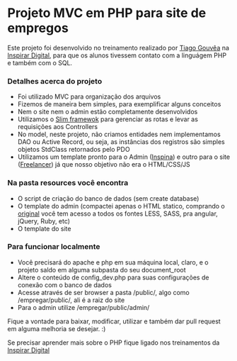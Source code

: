 # Projeto MVC em PHP para site de empregos

Este projeto foi desenvolvido no treinamento realizado por [Tiago Gouvêa](http://www.tiagogouvea.com.br) na [Inspirar Digital](http://www.inspirardigital.com.br), para que os alunos tivessem contato com a linguágem PHP e também com o SQL.

### Detalhes acerca do projeto ###
* Foi utilizado MVC para organização dos arquivos
* Fizemos de maneira bem simples, para exemplificar alguns conceitos
* Nem o site nem o admin estão completamente desenvolvidos
* Utilizamos o [Slim framewok](http://www.slimframework.com/) para gerenciar as rotas e levar as requisições aos Controllers
* No model, neste projeto, não criamos entidades nem implementamos DAO ou Active Record, ou seja, as instâncias dos registros são simples objetos StdClass retornados pelo PDO
* Utilizamos um template pronto para o Admin ([Inspina](https://wrapbootstrap.com/theme/inspinia-responsive-admin-theme-WB0R5L90S)) e outro para o site ([Freelancer](http://startbootstrap.com/template-overviews/freelancer/)) já que nosso objetivo não era o HTML/CSS/JS

### Na pasta resources você encontra ###
* O script de criação do banco de dados (sem create database)
* O template do admin (compactei apenas o HTML statico, comprando o [original](https://wrapbootstrap.com/theme/inspinia-responsive-admin-theme-WB0R5L90S) você tem acesso a todos os fontes LESS, SASS, pra angular, jQuery, Ruby, etc)
* O template do site

### Para funcionar localmente ###
* Você precisará do apache e php em sua máquina local, claro, e o projeto saldo em alguma subpasta do seu document_root
* Altere o conteúdo de config_dev.php para suas configurações de conexão com o banco de dados
* Acesse através de ser browser a pasta /public/, algo como /empregar/public/, ali é a raiz do site
* Para o admin utilize /empregar/public/admin/

Fique a vontade para baixar, modificar, utilizar e também dar pull request em alguma melhoria se desejar. :)

Se precisar aprender mais sobre o PHP fique ligado nos treinamentos da [Inspirar Digital](http://www.inspirardigital.com.br)
